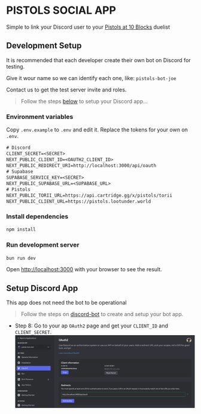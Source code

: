 
# PISTOLS SOCIAL APP

Simple to link your Discord user to your [Pistols at 10 Blocks](https://pistols.lootunder.world/) duelist


## Development Setup

It is recommended that each developer create their own bot on Discord for testing.

Give it wour name so we can identify each one, like: `pistols-bot-joe`

Contact us to get the test server invite and roles.

> Follow the steps [below](#setup-discord-app) to setup your Discord app...


### Environment variables

Copy `.env.example` to `.env` and edit it. Replace the tokens for your own on `.env`.

```
# Discord
CLIENT_SECRET=<SECRET>
NEXT_PUBLIC_CLIENT_ID=<OAUTH2_CLIENT_ID>
NEXT_PUBLIC_REDIRECT_URI=http://localhost:3000/api/oauth
# Supabase
SUPABASE_SERVICE_KEY=<SECRET>
NEXT_PUBLIC_SUPABASE_URL=<SUPABASE_URL>
# Pistols
NEXT_PUBLIC_TORII_URL=https://api.cartridge.gg/x/pistols/torii
NEXT_PUBLIC_CLIENT_URL=https://pistols.lootunder.world
```

### Install dependencies

```bash
npm install
```

### Run development server

```bash
bun run dev
```

Open [http://localhost:3000](http://localhost:3000) with your browser to see the result.



## Setup Discord App

This app does not need the bot to be operational

> Follow the steps on [discord-bot](/discord-bot/README.md#create-discord-bot-step-by-step) to create and setup your bot app.

* Step 8: Go to your ap `OAuth2` page and get your `CLIENT_ID` and `CLIENT_SECRET`.
![Step 8 ](./images/Step%208.png)

